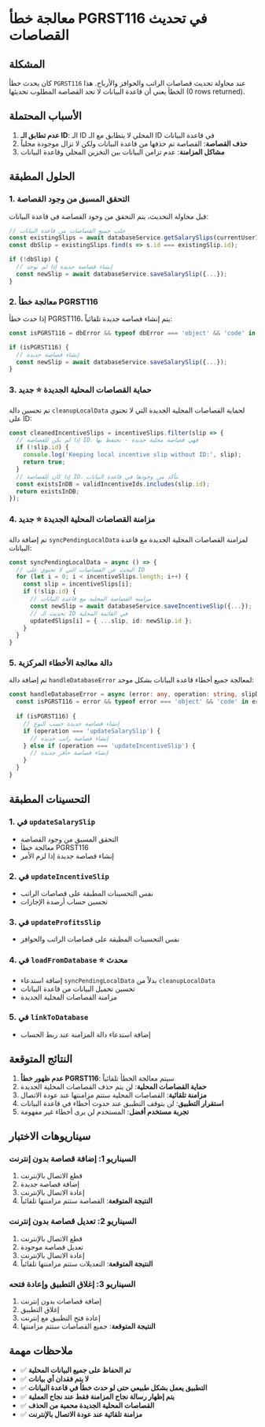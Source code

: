 # معالجة خطأ PGRST116 في تحديث القصاصات

## المشكلة
كان يحدث خطأ `PGRST116` عند محاولة تحديث قصاصات الراتب والحوافز والأرباح. هذا الخطأ يعني أن قاعدة البيانات لا تجد القصاصة المطلوب تحديثها (0 rows returned).

## الأسباب المحتملة
1. **عدم تطابق الـ ID**: الـ ID المحلي لا يتطابق مع الـ ID في قاعدة البيانات
2. **حذف القصاصة**: القصاصة تم حذفها من قاعدة البيانات ولكن لا تزال موجودة محلياً
3. **مشاكل المزامنة**: عدم تزامن البيانات بين التخزين المحلي وقاعدة البيانات

## الحلول المطبقة

### 1. التحقق المسبق من وجود القصاصة
قبل محاولة التحديث، يتم التحقق من وجود القصاصة في قاعدة البيانات:

```typescript
// جلب جميع القصاصات من قاعدة البيانات
const existingSlips = await databaseService.getSalarySlips(currentUserId);
const dbSlip = existingSlips.find(s => s.id === existingSlip.id);

if (!dbSlip) {
  // إنشاء قصاصة جديدة إذا لم توجد
  const newSlip = await databaseService.saveSalarySlip({...});
}
```

### 2. معالجة خطأ PGRST116
إذا حدث خطأ PGRST116، يتم إنشاء قصاصة جديدة تلقائياً:

```typescript
const isPGRST116 = dbError && typeof dbError === 'object' && 'code' in dbError && dbError.code === 'PGRST116';

if (isPGRST116) {
  // إنشاء قصاصة جديدة
  const newSlip = await databaseService.saveSalarySlip({...});
}
```

### 3. حماية القصاصات المحلية الجديدة ⭐ **جديد**
تم تحسين دالة `cleanupLocalData` لحماية القصاصات المحلية الجديدة التي لا تحتوي على ID:

```typescript
const cleanedIncentiveSlips = incentiveSlips.filter(slip => {
  // إذا لم يكن للقصاصة ID، فهي قصاصة محلية جديدة - نحتفظ بها
  if (!slip.id) {
    console.log('Keeping local incentive slip without ID:', slip);
    return true;
  }
  // إذا كان للقصاصة ID، نتأكد من وجودها في قاعدة البيانات
  const existsInDB = validIncentiveIds.includes(slip.id);
  return existsInDB;
});
```

### 4. مزامنة القصاصات المحلية الجديدة ⭐ **جديد**
تم إضافة دالة `syncPendingLocalData` لمزامنة القصاصات المحلية الجديدة مع قاعدة البيانات:

```typescript
const syncPendingLocalData = async () => {
  // البحث عن القصاصات التي لا تحتوي على ID
  for (let i = 0; i < incentiveSlips.length; i++) {
    const slip = incentiveSlips[i];
    if (!slip.id) {
      // مزامنة القصاصة المحلية مع قاعدة البيانات
      const newSlip = await databaseService.saveIncentiveSlip({...});
      // تحديث الـ ID في القائمة المحلية
      updatedSlips[i] = { ...slip, id: newSlip.id };
    }
  }
}
```

### 5. دالة معالجة الأخطاء المركزية
تم إضافة دالة `handleDatabaseError` لمعالجة جميع أخطاء قاعدة البيانات بشكل موحد:

```typescript
const handleDatabaseError = async (error: any, operation: string, slipData: any, index?: number) => {
  const isPGRST116 = error && typeof error === 'object' && 'code' in error && error.code === 'PGRST116';
  
  if (isPGRST116) {
    // إنشاء قصاصة جديدة حسب النوع
    if (operation === 'updateSalarySlip') {
      // إنشاء قصاصة راتب جديدة
    } else if (operation === 'updateIncentiveSlip') {
      // إنشاء قصاصة حافز جديدة
    }
  }
}
```

## التحسينات المطبقة

### 1. في `updateSalarySlip`
- التحقق المسبق من وجود القصاصة
- معالجة خطأ PGRST116
- إنشاء قصاصة جديدة إذا لزم الأمر

### 2. في `updateIncentiveSlip`
- نفس التحسينات المطبقة على قصاصات الراتب
- تحسين حساب أرصدة الإجازات

### 3. في `updateProfitsSlip`
- نفس التحسينات المطبقة على قصاصات الراتب والحوافز

### 4. في `loadFromDatabase` ⭐ **محدث**
- إضافة استدعاء `syncPendingLocalData` بدلاً من `cleanupLocalData`
- تحسين تحميل البيانات من قاعدة البيانات
- مزامنة القصاصات المحلية الجديدة

### 5. في `linkToDatabase`
- إضافة استدعاء دالة المزامنة عند ربط الحساب

## النتائج المتوقعة

1. **عدم ظهور خطأ PGRST116**: سيتم معالجة الخطأ تلقائياً
2. **حماية القصاصات المحلية**: لن يتم حذف القصاصات المحلية الجديدة
3. **مزامنة تلقائية**: القصاصات المحلية ستتم مزامنتها عند عودة الاتصال
4. **استقرار التطبيق**: لن يتوقف التطبيق عند حدوث أخطاء في قاعدة البيانات
5. **تجربة مستخدم أفضل**: المستخدم لن يرى أخطاء غير مفهومة

## سيناريوهات الاختبار

### السيناريو 1: إضافة قصاصة بدون إنترنت
1. قطع الاتصال بالإنترنت
2. إضافة قصاصة جديدة
3. إعادة الاتصال بالإنترنت
4. **النتيجة المتوقعة**: القصاصة ستتم مزامنتها تلقائياً

### السيناريو 2: تعديل قصاصة بدون إنترنت
1. قطع الاتصال بالإنترنت
2. تعديل قصاصة موجودة
3. إعادة الاتصال بالإنترنت
4. **النتيجة المتوقعة**: التعديلات ستتم مزامنتها تلقائياً

### السيناريو 3: إغلاق التطبيق وإعادة فتحه
1. إضافة قصاصات بدون إنترنت
2. إغلاق التطبيق
3. إعادة فتح التطبيق مع إنترنت
4. **النتيجة المتوقعة**: جميع القصاصات ستتم مزامنتها

## ملاحظات مهمة

- ✅ **تم الحفاظ على جميع البيانات المحلية**
- ✅ **لا يتم فقدان أي بيانات**
- ✅ **التطبيق يعمل بشكل طبيعي حتى لو حدث خطأ في قاعدة البيانات**
- ✅ **يتم إظهار رسالة نجاح المزامنة فقط عند نجاح العملية**
- ✅ **القصاصات المحلية الجديدة محمية من الحذف**
- ✅ **مزامنة تلقائية عند عودة الاتصال بالإنترنت** 